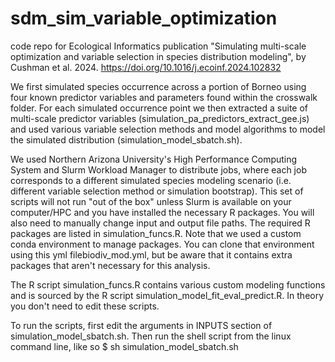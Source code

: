 # sdm_sim_variable_optimization
code repo for Ecological Informatics publication "Simulating multi-scale optimization and variable selection in species distribution modeling", by Cushman et al. 2024. https://doi.org/10.1016/j.ecoinf.2024.102832

We first simulated species occurrence across a portion of Borneo using four known predictor variables and parameters found within the crosswalk folder. For each simulated occurrence point we then extracted a suite of multi-scale predictor variables (simulation_pa_predictors_extract_gee.js) and used various variable selection methods and model algorithms to model the simulated distribution (simulation_model_sbatch.sh). 

We used Northern Arizona University's High Performance Computing System and Slurm Workload Manager to distribute jobs, where each job corresponds to a different simulated species modeling scenario (i.e. different variable selection method or simulation bootstrap). This set of scripts will not run "out of the box" unless Slurm is available on your computer/HPC and you have installed the necessary R packages. You will also need to manually change input and output file paths. The required R packages are listed in simulation_funcs.R. Note that we used a custom conda environment to manage packages. You can clone that environment using this yml filebiodiv_mod.yml, but be aware that it contains extra packages that aren't necessary for this analysis.

The R script simulation_funcs.R contains various custom modeling functions and is sourced by the R script simulation_model_fit_eval_predict.R. In theory you don't need to edit these scripts.

To run the scripts, first edit the arguments in INPUTS section of simulation_model_sbatch.sh. Then run the shell script from the linux command line, like so
$ sh simulation_model_sbatch.sh
